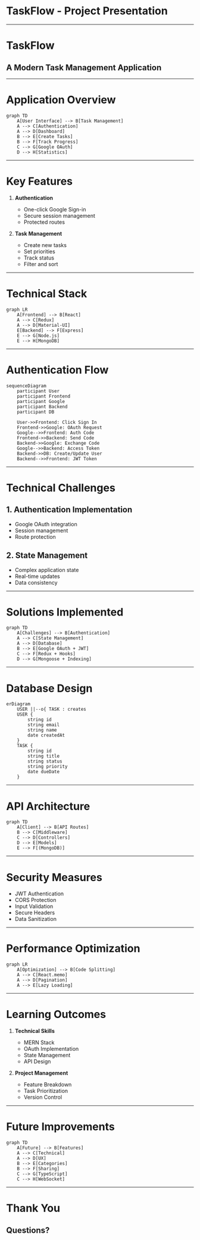 # TaskFlow - Project Presentation
<!-- .slide: data-background="#ffffff" -->

---

# TaskFlow
## A Modern Task Management Application
<!-- .slide: data-background="#f0f0f0" -->

---

# Application Overview
<!-- .slide: data-background="#e3f2fd" -->

```mermaid
graph TD
    A[User Interface] --> B[Task Management]
    A --> C[Authentication]
    A --> D[Dashboard]
    B --> E[Create Tasks]
    B --> F[Track Progress]
    C --> G[Google OAuth]
    D --> H[Statistics]
```

---

# Key Features
<!-- .slide: data-background="#e8f5e9" -->

1. **Authentication**
   - One-click Google Sign-in
   - Secure session management
   - Protected routes

2. **Task Management**
   - Create new tasks
   - Set priorities
   - Track status
   - Filter and sort

---

# Technical Stack
<!-- .slide: data-background="#fff3e0" -->

```mermaid
graph LR
    A[Frontend] --> B[React]
    A --> C[Redux]
    A --> D[Material-UI]
    E[Backend] --> F[Express]
    E --> G[Node.js]
    E --> H[MongoDB]
```

---

# Authentication Flow
<!-- .slide: data-background="#fce4ec" -->

```mermaid
sequenceDiagram
    participant User
    participant Frontend
    participant Google
    participant Backend
    participant DB

    User->>Frontend: Click Sign In
    Frontend->>Google: OAuth Request
    Google-->>Frontend: Auth Code
    Frontend->>Backend: Send Code
    Backend->>Google: Exchange Code
    Google-->>Backend: Access Token
    Backend->>DB: Create/Update User
    Backend-->>Frontend: JWT Token
```

---

# Technical Challenges
<!-- .slide: data-background="#e8eaf6" -->

## 1. Authentication Implementation
- Google OAuth integration
- Session management
- Route protection

## 2. State Management
- Complex application state
- Real-time updates
- Data consistency

---

# Solutions Implemented
<!-- .slide: data-background="#f3e5f5" -->

```mermaid
graph TD
    A[Challenges] --> B[Authentication]
    A --> C[State Management]
    A --> D[Database]
    B --> E[Google OAuth + JWT]
    C --> F[Redux + Hooks]
    D --> G[Mongoose + Indexing]
```

---

# Database Design
<!-- .slide: data-background="#e0f2f1" -->

```mermaid
erDiagram
    USER ||--o{ TASK : creates
    USER {
        string id
        string email
        string name
        date createdAt
    }
    TASK {
        string id
        string title
        string status
        string priority
        date dueDate
    }
```

---

# API Architecture
<!-- .slide: data-background="#fce4ec" -->

```mermaid
graph TD
    A[Client] --> B[API Routes]
    B --> C[Middleware]
    C --> D[Controllers]
    D --> E[Models]
    E --> F[(MongoDB)]
```

---

# Security Measures
<!-- .slide: data-background="#e8f5e9" -->

- JWT Authentication
- CORS Protection
- Input Validation
- Secure Headers
- Data Sanitization

---

# Performance Optimization
<!-- .slide: data-background="#fff3e0" -->

```mermaid
graph LR
    A[Optimization] --> B[Code Splitting]
    A --> C[React.memo]
    A --> D[Pagination]
    A --> E[Lazy Loading]
```

---

# Learning Outcomes
<!-- .slide: data-background="#e3f2fd" -->

1. **Technical Skills**
   - MERN Stack
   - OAuth Implementation
   - State Management
   - API Design

2. **Project Management**
   - Feature Breakdown
   - Task Prioritization
   - Version Control

---

# Future Improvements
<!-- .slide: data-background="#f3e5f5" -->

```mermaid
graph TD
    A[Future] --> B[Features]
    A --> C[Technical]
    A --> D[UX]
    B --> E[Categories]
    B --> F[Sharing]
    C --> G[TypeScript]
    C --> H[WebSocket]
```

---

# Thank You
<!-- .slide: data-background="#ffffff" -->

## Questions? 